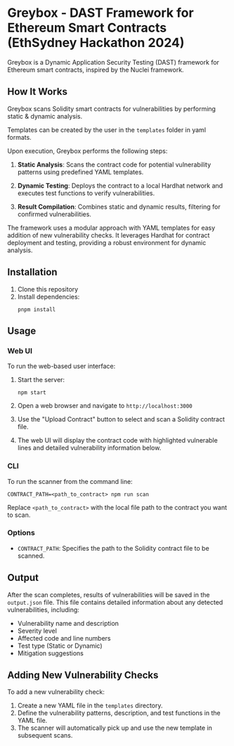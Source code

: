 # Greybox - DAST Framework for Ethereum Smart Contracts (EthSydney Hackathon 2024)

Greybox is a Dynamic Application Security Testing (DAST) framework for Ethereum smart contracts, inspired by the Nuclei framework.

## How It Works

Greybox scans Solidity smart contracts for vulnerabilities by performing static & dynamic analysis.

Templates can be created by the user in the `templates` folder in yaml formats.

Upon execution, Greybox performs the following steps:

1. **Static Analysis**: Scans the contract code for potential vulnerability patterns using predefined YAML templates.

2. **Dynamic Testing**: Deploys the contract to a local Hardhat network and executes test functions to verify vulnerabilities.

3. **Result Compilation**: Combines static and dynamic results, filtering for confirmed vulnerabilities.

The framework uses a modular approach with YAML templates for easy addition of new vulnerability checks. It leverages Hardhat for contract deployment and testing, providing a robust environment for dynamic analysis.

## Installation

1. Clone this repository
2. Install dependencies:
   ```
   pnpm install
   ```

## Usage

### Web UI

To run the web-based user interface:

1. Start the server:
   ```
   npm start
   ```

2. Open a web browser and navigate to `http://localhost:3000`

3. Use the "Upload Contract" button to select and scan a Solidity contract file.

4. The web UI will display the contract code with highlighted vulnerable lines and detailed vulnerability information below.

### CLI

To run the scanner from the command line:

```
CONTRACT_PATH=<path_to_contract> npm run scan
```

Replace `<path_to_contract>` with the local file path to the contract you want to scan.

### Options

- `CONTRACT_PATH`: Specifies the path to the Solidity contract file to be scanned.

## Output

After the scan completes, results of vulnerabilities will be saved in the `output.json` file. This file contains detailed information about any detected vulnerabilities, including:

- Vulnerability name and description
- Severity level
- Affected code and line numbers
- Test type (Static or Dynamic)
- Mitigation suggestions

## Adding New Vulnerability Checks

To add a new vulnerability check:

1. Create a new YAML file in the `templates` directory.
2. Define the vulnerability patterns, description, and test functions in the YAML file.
3. The scanner will automatically pick up and use the new template in subsequent scans.
